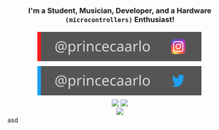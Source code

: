 <div align="center">
   <h3>I'm a Student, Musician, Developer, and a Hardware <code>(microcontrollers)</code> Enthusiast!</h3>
</div>

<div align="center">
   <a target="_blank" href="https://www.instagram.com/princecaarlo/">
     <img src="./assets/instagram.svg" alt="princejoogie | Instagram" />
   </a>
   <a target="_blank" href="https://twitter.com/princecaarlo/">
     <img src="./assets/twitter.svg" alt="princejoogie | Twitter" />
   </a>
</div>

<div align="center">
   <img width="400" src="https://github-readme-stats.vercel.app/api?username=princejoogie&count_private=true&include_all_commits=true&show_icons=true&hide_border=true&title_color=58A6FF&icon_color=1F6FEB&text_color=C3D1D9&bg_color=0D1117" />
   <img width="400" src="https://github-readme-streak-stats.herokuapp.com/?user=princejoogie&hide_border=true&show_icons=true&currStreakNum=58A6FF&sideNums=58A6FF&border=1F6FEB&currStreakLabel=C3D1D9&background=0D1117&sideLabels=C3D1D9&dates=58A6FF" />
</div>

<div align="center">  
  <img width="400" src="https://github-readme-stats.vercel.app/api/top-langs/?username=princejoogie&layout=compact&theme=onedark&hide_border=true&hide=java,javascript,html,css,scss&title_color=58A6FF&icon_color=1F6FEB&text_color=C3D1D9&bg_color=0D1117" />
</div>
asd
